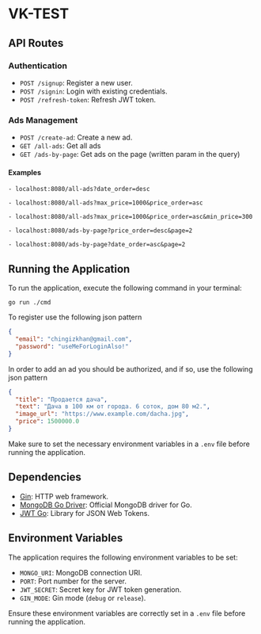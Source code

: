 # VK-TEST

## API Routes

### Authentication

- `POST /signup`: Register a new user.
- `POST /signin`: Login with existing credentials.
- `POST /refresh-token`: Refresh JWT token.

### Ads Management

- `POST /create-ad`: Create a new ad.
- `GET /all-ads`: Get all ads
- `GET /ads-by-page`: Get ads on the page (written param in the query)

#### Examples

```
- localhost:8080/all-ads?date_order=desc

- localhost:8080/all-ads?max_price=1000&price_order=asc

- localhost:8080/all-ads?max_price=1000&price_order=asc&min_price=300

- localhost:8080/ads-by-page?price_order=desc&page=2

- localhost:8080/ads-by-page?date_order=asc&page=2
```

## Running the Application

To run the application, execute the following command in your terminal:

```
go run ./cmd
```

To register use the following json pattern

```json
{
  "email": "chingizkhan@gmail.com",
  "password": "useMeForLoginAlso!"
}
```

In order to add an ad you should be authorized, and if so, use the following json pattern

```json
{
  "title": "Продается дача",
  "text": "Дача в 100 км от города. 6 соток, дом 80 м2.",
  "image_url": "https://www.example.com/dacha.jpg",
  "price": 1500000.0
}
```

Make sure to set the necessary environment variables in a `.env` file before running the application.

## Dependencies

- [Gin](https://github.com/gin-gonic/gin): HTTP web framework.
- [MongoDB Go Driver](https://github.com/mongodb/mongo-go-driver): Official MongoDB driver for Go.
- [JWT Go](https://github.com/dgrijalva/jwt-go): Library for JSON Web Tokens.

## Environment Variables

The application requires the following environment variables to be set:

- `MONGO_URI`: MongoDB connection URI.
- `PORT`: Port number for the server.
- `JWT_SECRET`: Secret key for JWT token generation.
- `GIN_MODE`: Gin mode (`debug` or `release`).

Ensure these environment variables are correctly set in a `.env` file before running the application.
